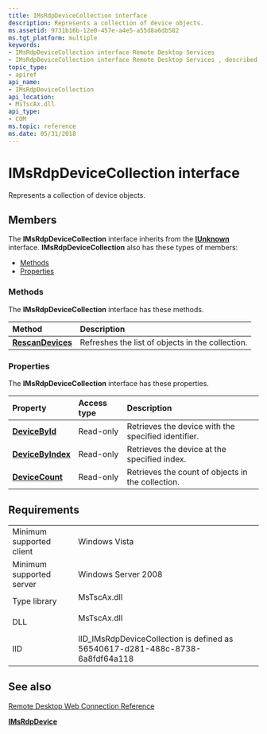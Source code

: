 ```yaml
---
title: IMsRdpDeviceCollection interface
description: Represents a collection of device objects.
ms.assetid: 9731b16b-12e0-457e-a4e5-a55d8a6db582
ms.tgt_platform: multiple
keywords:
- IMsRdpDeviceCollection interface Remote Desktop Services
- IMsRdpDeviceCollection interface Remote Desktop Services , described
topic_type:
- apiref
api_name:
- IMsRdpDeviceCollection
api_location:
- MsTscAx.dll
api_type:
- COM
ms.topic: reference
ms.date: 05/31/2018
---
```


# IMsRdpDeviceCollection interface

Represents a collection of device objects.

## Members

The **IMsRdpDeviceCollection** interface inherits from the [**IUnknown**](/windows/desktop/api/unknwn/nn-unknwn-iunknown) interface. **IMsRdpDeviceCollection** also has these types of members:

-   [Methods](#methods)
-   [Properties](#properties)

### Methods

The **IMsRdpDeviceCollection** interface has these methods.



| Method                                                        | Description                                                 |
|:--------------------------------------------------------------|:------------------------------------------------------------|
| [**RescanDevices**](imsrdpdevicecollection-rescandevices.md) | Refreshes the list of objects in the collection.<br/> |



 

### Properties

The **IMsRdpDeviceCollection** interface has these properties.



| Property                                                                 | Access type          | Description                                                    |
|:-------------------------------------------------------------------------|:---------------------|:---------------------------------------------------------------|
| [**DeviceById**](imsrdpdevicecollection-devicebyid.md)<br/>       | Read-only<br/> | Retrieves the device with the specified identifier.<br/> |
| [**DeviceByIndex**](imsrdpdevicecollection-devicebyindex.md)<br/> | Read-only<br/> | Retrieves the device at the specified index.<br/>        |
| [**DeviceCount**](imsrdpdevicecollection-devicecount.md)<br/>     | Read-only<br/> | Retrieves the count of objects in the collection.<br/>   |



 

## Requirements



|                                     |                                                                                           |
|-------------------------------------|-------------------------------------------------------------------------------------------|
| Minimum supported client<br/> | Windows Vista<br/>                                                                  |
| Minimum supported server<br/> | Windows Server 2008<br/>                                                            |
| Type library<br/>             | <dl> <dt>MsTscAx.dll</dt> </dl>    |
| DLL<br/>                      | <dl> <dt>MsTscAx.dll</dt> </dl>    |
| IID<br/>                      | IID\_IMsRdpDeviceCollection is defined as 56540617-d281-488c-8738-6a8fdf64a118<br/> |



## See also

<dl> <dt>

[Remote Desktop Web Connection Reference](remote-desktop-web-connection-reference.md)
</dt> <dt>

[**IMsRdpDevice**](imsrdpdevice.md)
</dt> </dl>

 

